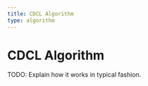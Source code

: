 ```yaml
---
title: CDCL Algorithm
type: algorithm
---
```


# CDCL Algorithm

TODO: Explain how it works in typical fashion.